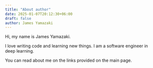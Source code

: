 ```yaml
---
title: "About author"
date: 2025-01-07T20:12:30+06:00
draft: false
author: James Yamazaki
---
```


Hi, my name is James Yamazaki.

I love writing code and learning new things. I am a software engineer in deep learning.

You can read about me on the links provided on the main page.
